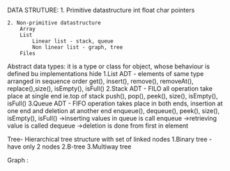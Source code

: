 DATA STRUTURE:
	1. Primitive datastructure
		int
		float
		char
		pointers
		
	2. Non-primitive datastructure
		Array
		List
			Linear list - stack, queue
			Non linear list - graph, tree
		Files


Abstract data types:
	it is a type or class for object, whose behaviour is defined bu implementations hide
	1.List ADT - elements of same type arranged in sequence order 
		get(), insert(), remove(), removeAt(), replace(),size(), isEmpty(), isFull()
	2.Stack ADT - FILO all operation take place at single end ie.top of stack 
		push(), pop(), peek(), size(), isEmpty(), isFull()
	3.Queue ADT - FIFO operation takes place in both ends, insertion at one end and deletion at another end
		enqueue(), dequeue(), peek(), size(), isEmpty(), isFull()
		->inserting values in queue is call enqueue
		->retrieving value is called dequeue
		->deletion is done from first in element
	
Tree- 	Hierarchical tree structure with set of linked nodes
	1.Binary tree - have only 2 nodes
	2.B-tree
	3.Multiway tree

Graph : 
